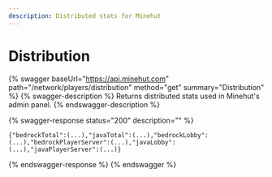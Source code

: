 ```yaml
---
description: Distributed stats for Minehut
---
```


# Distribution

{% swagger baseUrl="https://api.minehut.com" path="/network/players/distribution" method="get" summary="Distribution" %}
{% swagger-description %}
Returns distributed stats used in Minehut's admin panel.
{% endswagger-description %}

{% swagger-response status="200" description="" %}
```
{"bedrockTotal":(...),"javaTotal":(...),"bedrockLobby":(...),"bedrockPlayerServer":(...),"javaLobby":(...),"javaPlayerServer":(...)}
```
{% endswagger-response %}
{% endswagger %}
